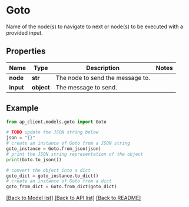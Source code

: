 # Goto

Name of the node(s) to navigate to next or node(s) to be executed with a provided input.

## Properties

Name | Type | Description | Notes
------------ | ------------- | ------------- | -------------
**node** | **str** | The node to send the message to. | 
**input** | **object** | The message to send. | 

## Example

```python
from ap_client.models.goto import Goto

# TODO update the JSON string below
json = "{}"
# create an instance of Goto from a JSON string
goto_instance = Goto.from_json(json)
# print the JSON string representation of the object
print(Goto.to_json())

# convert the object into a dict
goto_dict = goto_instance.to_dict()
# create an instance of Goto from a dict
goto_from_dict = Goto.from_dict(goto_dict)
```
[[Back to Model list]](../README.md#documentation-for-models) [[Back to API list]](../README.md#documentation-for-api-endpoints) [[Back to README]](../README.md)


